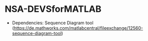 # NSA-DEVSforMATLAB

* Dependencies: Sequence Diagram tool (https://de.mathworks.com/matlabcentral/fileexchange/12560-sequence-diagram-tool)
